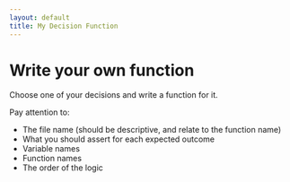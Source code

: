 ```yaml
---
layout: default
title: My Decision Function
---
```



# Write your own function

Choose one of your decisions and write a function for it.

Pay attention to:

- The file name (should be descriptive, and relate to the function name)
- What you should assert for each expected outcome 
- Variable names 
- Function names
- The order of the logic
